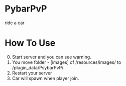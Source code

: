 # PybarPvP
ride a car

# How To Use
0. Start server and you can see warning.
1. You move folder - [images] of /resources/images/ to /plugin_data/PsybarPvP/  
2. Restart your server
3. Car will spawn when player join.
